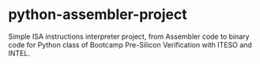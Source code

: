 # python-assembler-project

Simple ISA instructions interpreter project, from Assembler code to binary code for Python class of Bootcamp Pre-Silicon Verification with ITESO and INTEL.
